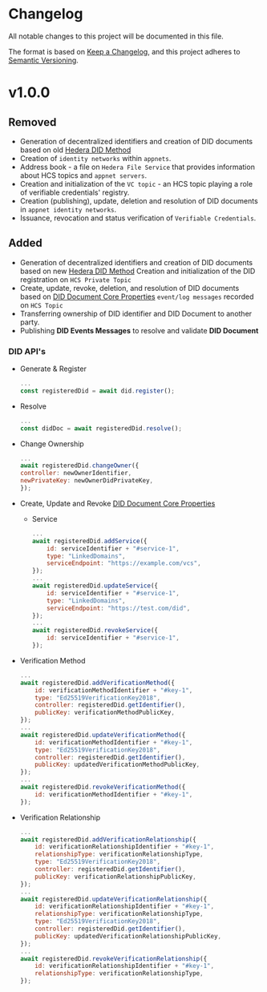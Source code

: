
# Changelog

All notable changes to this project will be documented in this file.

The format is based on [Keep a Changelog](https://keepachangelog.com/en/1.0.0/),
and this project adheres to [Semantic Versioning](https://semver.org/spec/v2.0.0.html).

# v1.0.0

## Removed

* Generation of decentralized identifiers and creation of DID documents based on old [Hedera DID Method][did-method-spec]
* Creation of `identity networks` within `appnets`.
* Address book - a file on `Hedera File Service` that provides information about HCS topics and `appnet servers`.
* Creation and initialization of the `VC topic` - an HCS topic playing a role of verifiable credentials' registry.
* Creation (publishing), update, deletion and resolution of DID documents in `appnet identity networks`.
* Issuance, revocation and status verification of `Verifiable Credentials`.

## Added

* Generation of decentralized identifiers and creation of DID documents based on new [Hedera DID Method][did-method-spec]
 Creation and initialization of the DID registration on `HCS Private Topic`
* Create, update, revoke, deletion, and resolution of DID documents based on [DID Document Core Properties][did-core-prop] `event/log messages` recorded on `HCS Topic`
* Transferring ownership of DID identifier and DID Document to another party.
* Publishing **DID Events Messages** to resolve and validate **DID Document**

[did-core-prop]: https://w3c.github.io/did-core/#core-properties
[did-method-spec]: https://github.com/hashgraph/did-method

### DID API's

* Generate & Register

    ```js
    ...
    const registeredDid = await did.register();
    ```

* Resolve

    ```js
    ...
    const didDoc = await registeredDid.resolve();
    ```

* Change Ownership

    ```js
    ...
    await registeredDid.changeOwner({
    controller: newOwnerIdentifier,
    newPrivateKey: newOwnerDidPrivateKey,
    });
    ```

* Create, Update and Revoke [DID Document Core Properties][did-core-prop]
  * Service

    ```js
    ...
    await registeredDid.addService({
        id: serviceIdentifier + "#service-1",
        type: "LinkedDomains",
        serviceEndpoint: "https://example.com/vcs",
    });
    ...
    await registeredDid.updateService({
        id: serviceIdentifier + "#service-1",
        type: "LinkedDomains",
        serviceEndpoint: "https://test.com/did",
    });
    ...
    await registeredDid.revokeService({
        id: serviceIdentifier + "#service-1",
    });
    ```

* Verification Method

    ```js
    ...
    await registeredDid.addVerificationMethod({
        id: verificationMethodIdentifier + "#key-1",
        type: "Ed25519VerificationKey2018",
        controller: registeredDid.getIdentifier(),
        publicKey: verificationMethodPublicKey,
    });
    ...
    await registeredDid.updateVerificationMethod({
        id: verificationMethodIdentifier + "#key-1",
        type: "Ed25519VerificationKey2018",
        controller: registeredDid.getIdentifier(),
        publicKey: updatedVerificationMethodPublicKey,
    });
    ...
    await registeredDid.revokeVerificationMethod({
        id: verificationMethodIdentifier + "#key-1",
    });
    ```

* Verification Relationship

    ```js
    ...
    await registeredDid.addVerificationRelationship({
        id: verificationRelationshipIdentifier + "#key-1",
        relationshipType: verificationRelationshipType,
        type: "Ed25519VerificationKey2018",
        controller: registeredDid.getIdentifier(),
        publicKey: verificationRelationshipPublicKey,
    });
    ...
    await registeredDid.updateVerificationRelationship({
        id: verificationRelationshipIdentifier + "#key-1",
        relationshipType: verificationRelationshipType,
        type: "Ed25519VerificationKey2018",
        controller: registeredDid.getIdentifier(),
        publicKey: updatedVerificationRelationshipPublicKey,
    });
    ...
    await registeredDid.revokeVerificationRelationship({
        id: verificationRelationshipIdentifier + "#key-1",
        relationshipType: verificationRelationshipType,
    });
    ```
